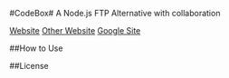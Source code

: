 #CodeBox#
A Node.js FTP Alternative with collaboration

[Website](http://pricemc.github.io/CodeBox/)
[Other Website](http://opensourcesoftwaredevelopment.hopto.org/)
[Google Site](https://sites.google.com/site/opensourcesoftwaredevelopment/)

##How to Use


##License
